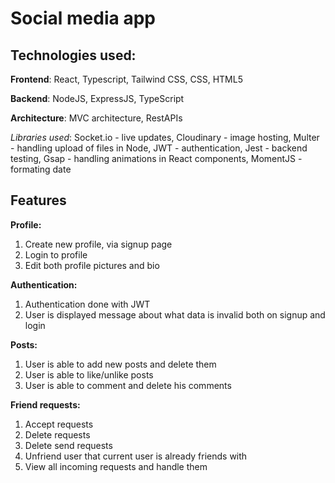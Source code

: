 # Social media app

## Technologies used:

**Frontend**: React, Typescript, Tailwind CSS, CSS, HTML5

**Backend**: NodeJS, ExpressJS, TypeScript

**Architecture**: MVC architecture, RestAPIs

*Libraries used*: 
Socket.io - live updates, 
Cloudinary - image hosting, 
Multer - handling upload of files in Node,
JWT - authentication,
Jest - backend testing,
Gsap - handling animations in React components,
MomentJS - formating date

## Features

**Profile:**

1) Create new profile, via signup page
2) Login to profile
3) Edit both profile pictures and bio

**Authentication:**

1) Authentication done with JWT
2) User is displayed message about what data is invalid both on signup and login

**Posts:**

1) User is able to add new posts and delete them
2) User is able to like/unlike posts
3) User is able to comment and delete his comments

**Friend requests:**

1) Accept requests
2) Delete requests
3) Delete send requests
4) Unfriend user that current user is already friends with
5) View all incoming requests and handle them
